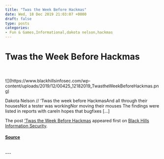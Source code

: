 ```yaml
---
title: "Twas the Week Before Hackmas"
date: Wed, 18 Dec 2019 21:03:07 +0000
draft: false
type: posts
categories: 
- Fun & Games,Informational,dakota nelson,hackmas
---
```

# Twas the Week Before Hackmas

<br/>

<br/>
![](https://www.blackhillsinfosec.com/wp-content/uploads/2019/12/00425_12182019_TwastheWeekBeforeHackmas.png)

Dakota Nelson // ‘Twas the week before HackmasAnd all through their housesNot a tester was workingNor moving their mouses The findings were listed in reports with careIn hopes that bugfixes \[…\]

The post [‘Twas the Week Before Hackmas](https://www.blackhillsinfosec.com/twas-the-week-before-hackmas/) appeared first on [Black Hills Information Security](https://www.blackhillsinfosec.com).

#### [Source](https://www.blackhillsinfosec.com/twas-the-week-before-hackmas/)

<br/>
---
